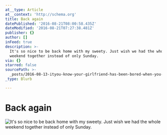 ```yaml
---
at__type: Article
at__context: 'http://schema.org'
title: Back again
datePublished: '2016-08-21T08:00:58.435Z'
dateModified: '2016-08-21T07:27:38.481Z'
publisher: {}
author: []
inFeed: true
description: >-
  It's so nice to be back home with my sweety. Just wish we had the whole
  weekend together instead of only Sunday.
via: {}
starred: false
sourcePath: >-
  _posts/2016-08-13-ityou-know-your-girlfriend-has-been-bored-when-you-come-home.md
_type: Blurb

---
```

# Back again
![It's so nice to be back home with my sweety. Just wish we had the whole weekend together instead of only Sunday.](https://the-grid-user-content.s3-us-west-2.amazonaws.com/7a5aacfd-918e-4368-ab6f-e0fb0e7a1989.jpg)